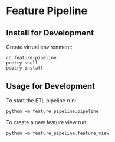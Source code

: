 # Feature Pipeline
## Install for Development

Create virtual environment:
```shell
cd feature-pipeline
poetry shell
poetry install
```

## Usage for Development

To start the ETL pipeline run:
```shell
python -m feature_pipeline.pipeline
```

To create a new feature view run:
```shell
python -m feature_pipeline.feature_view
```
